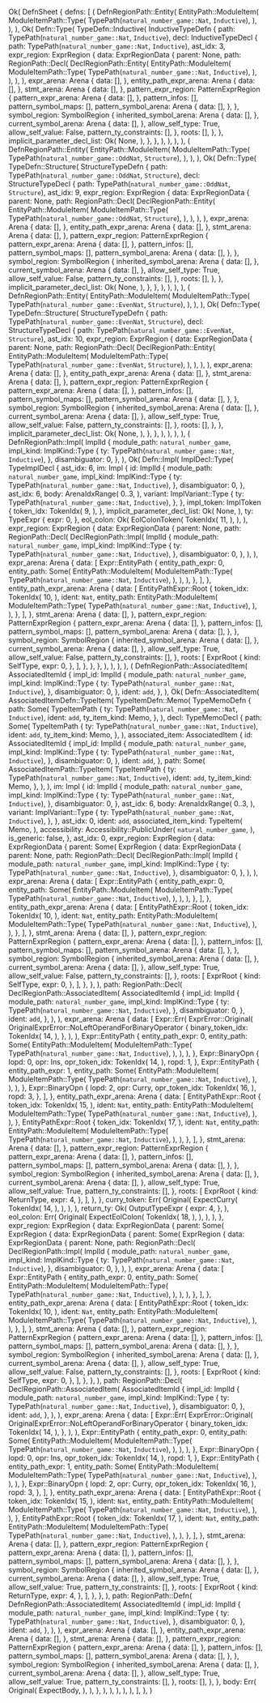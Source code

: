 Ok(
    DefnSheet {
        defns: [
            (
                DefnRegionPath::Entity(
                    EntityPath::ModuleItem(
                        ModuleItemPath::Type(
                            TypePath(`natural_number_game::Nat`, `Inductive`),
                        ),
                    ),
                ),
                Ok(
                    Defn::Type(
                        TypeDefn::Inductive(
                            InductiveTypeDefn {
                                path: TypePath(`natural_number_game::Nat`, `Inductive`),
                                decl: InductiveTypeDecl {
                                    path: TypePath(`natural_number_game::Nat`, `Inductive`),
                                    ast_idx: 3,
                                    expr_region: ExprRegion {
                                        data: ExprRegionData {
                                            parent: None,
                                            path: RegionPath::Decl(
                                                DeclRegionPath::Entity(
                                                    EntityPath::ModuleItem(
                                                        ModuleItemPath::Type(
                                                            TypePath(`natural_number_game::Nat`, `Inductive`),
                                                        ),
                                                    ),
                                                ),
                                            ),
                                            expr_arena: Arena {
                                                data: [],
                                            },
                                            entity_path_expr_arena: Arena {
                                                data: [],
                                            },
                                            stmt_arena: Arena {
                                                data: [],
                                            },
                                            pattern_expr_region: PatternExprRegion {
                                                pattern_expr_arena: Arena {
                                                    data: [],
                                                },
                                                pattern_infos: [],
                                                pattern_symbol_maps: [],
                                                pattern_symbol_arena: Arena {
                                                    data: [],
                                                },
                                            },
                                            symbol_region: SymbolRegion {
                                                inherited_symbol_arena: Arena {
                                                    data: [],
                                                },
                                                current_symbol_arena: Arena {
                                                    data: [],
                                                },
                                                allow_self_type: True,
                                                allow_self_value: False,
                                                pattern_ty_constraints: [],
                                            },
                                            roots: [],
                                        },
                                    },
                                    implicit_parameter_decl_list: Ok(
                                        None,
                                    ),
                                },
                            },
                        ),
                    ),
                ),
            ),
            (
                DefnRegionPath::Entity(
                    EntityPath::ModuleItem(
                        ModuleItemPath::Type(
                            TypePath(`natural_number_game::OddNat`, `Structure`),
                        ),
                    ),
                ),
                Ok(
                    Defn::Type(
                        TypeDefn::Structure(
                            StructureTypeDefn {
                                path: TypePath(`natural_number_game::OddNat`, `Structure`),
                                decl: StructureTypeDecl {
                                    path: TypePath(`natural_number_game::OddNat`, `Structure`),
                                    ast_idx: 9,
                                    expr_region: ExprRegion {
                                        data: ExprRegionData {
                                            parent: None,
                                            path: RegionPath::Decl(
                                                DeclRegionPath::Entity(
                                                    EntityPath::ModuleItem(
                                                        ModuleItemPath::Type(
                                                            TypePath(`natural_number_game::OddNat`, `Structure`),
                                                        ),
                                                    ),
                                                ),
                                            ),
                                            expr_arena: Arena {
                                                data: [],
                                            },
                                            entity_path_expr_arena: Arena {
                                                data: [],
                                            },
                                            stmt_arena: Arena {
                                                data: [],
                                            },
                                            pattern_expr_region: PatternExprRegion {
                                                pattern_expr_arena: Arena {
                                                    data: [],
                                                },
                                                pattern_infos: [],
                                                pattern_symbol_maps: [],
                                                pattern_symbol_arena: Arena {
                                                    data: [],
                                                },
                                            },
                                            symbol_region: SymbolRegion {
                                                inherited_symbol_arena: Arena {
                                                    data: [],
                                                },
                                                current_symbol_arena: Arena {
                                                    data: [],
                                                },
                                                allow_self_type: True,
                                                allow_self_value: False,
                                                pattern_ty_constraints: [],
                                            },
                                            roots: [],
                                        },
                                    },
                                    implicit_parameter_decl_list: Ok(
                                        None,
                                    ),
                                },
                            },
                        ),
                    ),
                ),
            ),
            (
                DefnRegionPath::Entity(
                    EntityPath::ModuleItem(
                        ModuleItemPath::Type(
                            TypePath(`natural_number_game::EvenNat`, `Structure`),
                        ),
                    ),
                ),
                Ok(
                    Defn::Type(
                        TypeDefn::Structure(
                            StructureTypeDefn {
                                path: TypePath(`natural_number_game::EvenNat`, `Structure`),
                                decl: StructureTypeDecl {
                                    path: TypePath(`natural_number_game::EvenNat`, `Structure`),
                                    ast_idx: 10,
                                    expr_region: ExprRegion {
                                        data: ExprRegionData {
                                            parent: None,
                                            path: RegionPath::Decl(
                                                DeclRegionPath::Entity(
                                                    EntityPath::ModuleItem(
                                                        ModuleItemPath::Type(
                                                            TypePath(`natural_number_game::EvenNat`, `Structure`),
                                                        ),
                                                    ),
                                                ),
                                            ),
                                            expr_arena: Arena {
                                                data: [],
                                            },
                                            entity_path_expr_arena: Arena {
                                                data: [],
                                            },
                                            stmt_arena: Arena {
                                                data: [],
                                            },
                                            pattern_expr_region: PatternExprRegion {
                                                pattern_expr_arena: Arena {
                                                    data: [],
                                                },
                                                pattern_infos: [],
                                                pattern_symbol_maps: [],
                                                pattern_symbol_arena: Arena {
                                                    data: [],
                                                },
                                            },
                                            symbol_region: SymbolRegion {
                                                inherited_symbol_arena: Arena {
                                                    data: [],
                                                },
                                                current_symbol_arena: Arena {
                                                    data: [],
                                                },
                                                allow_self_type: True,
                                                allow_self_value: False,
                                                pattern_ty_constraints: [],
                                            },
                                            roots: [],
                                        },
                                    },
                                    implicit_parameter_decl_list: Ok(
                                        None,
                                    ),
                                },
                            },
                        ),
                    ),
                ),
            ),
            (
                DefnRegionPath::Impl(
                    ImplId {
                        module_path: `natural_number_game`,
                        impl_kind: ImplKind::Type {
                            ty: TypePath(`natural_number_game::Nat`, `Inductive`),
                        },
                        disambiguator: 0,
                    },
                ),
                Ok(
                    Defn::Impl(
                        ImplDecl::Type(
                            TypeImplDecl {
                                ast_idx: 6,
                                im: Impl {
                                    id: ImplId {
                                        module_path: `natural_number_game`,
                                        impl_kind: ImplKind::Type {
                                            ty: TypePath(`natural_number_game::Nat`, `Inductive`),
                                        },
                                        disambiguator: 0,
                                    },
                                    ast_idx: 6,
                                    body: ArenaIdxRange(
                                        0..3,
                                    ),
                                    variant: ImplVariant::Type {
                                        ty: TypePath(`natural_number_game::Nat`, `Inductive`),
                                    },
                                },
                                impl_token: ImplToken {
                                    token_idx: TokenIdx(
                                        9,
                                    ),
                                },
                                implicit_parameter_decl_list: Ok(
                                    None,
                                ),
                                ty: TypeExpr {
                                    expr: 0,
                                },
                                eol_colon: Ok(
                                    EolColonToken(
                                        TokenIdx(
                                            11,
                                        ),
                                    ),
                                ),
                                expr_region: ExprRegion {
                                    data: ExprRegionData {
                                        parent: None,
                                        path: RegionPath::Decl(
                                            DeclRegionPath::Impl(
                                                ImplId {
                                                    module_path: `natural_number_game`,
                                                    impl_kind: ImplKind::Type {
                                                        ty: TypePath(`natural_number_game::Nat`, `Inductive`),
                                                    },
                                                    disambiguator: 0,
                                                },
                                            ),
                                        ),
                                        expr_arena: Arena {
                                            data: [
                                                Expr::EntityPath {
                                                    entity_path_expr: 0,
                                                    entity_path: Some(
                                                        EntityPath::ModuleItem(
                                                            ModuleItemPath::Type(
                                                                TypePath(`natural_number_game::Nat`, `Inductive`),
                                                            ),
                                                        ),
                                                    ),
                                                },
                                            ],
                                        },
                                        entity_path_expr_arena: Arena {
                                            data: [
                                                EntityPathExpr::Root {
                                                    token_idx: TokenIdx(
                                                        10,
                                                    ),
                                                    ident: `Nat`,
                                                    entity_path: EntityPath::ModuleItem(
                                                        ModuleItemPath::Type(
                                                            TypePath(`natural_number_game::Nat`, `Inductive`),
                                                        ),
                                                    ),
                                                },
                                            ],
                                        },
                                        stmt_arena: Arena {
                                            data: [],
                                        },
                                        pattern_expr_region: PatternExprRegion {
                                            pattern_expr_arena: Arena {
                                                data: [],
                                            },
                                            pattern_infos: [],
                                            pattern_symbol_maps: [],
                                            pattern_symbol_arena: Arena {
                                                data: [],
                                            },
                                        },
                                        symbol_region: SymbolRegion {
                                            inherited_symbol_arena: Arena {
                                                data: [],
                                            },
                                            current_symbol_arena: Arena {
                                                data: [],
                                            },
                                            allow_self_type: True,
                                            allow_self_value: False,
                                            pattern_ty_constraints: [],
                                        },
                                        roots: [
                                            ExprRoot {
                                                kind: SelfType,
                                                expr: 0,
                                            },
                                        ],
                                    },
                                },
                            },
                        ),
                    ),
                ),
            ),
            (
                DefnRegionPath::AssociatedItem(
                    AssociatedItemId {
                        impl_id: ImplId {
                            module_path: `natural_number_game`,
                            impl_kind: ImplKind::Type {
                                ty: TypePath(`natural_number_game::Nat`, `Inductive`),
                            },
                            disambiguator: 0,
                        },
                        ident: `add`,
                    },
                ),
                Ok(
                    Defn::AssociatedItem(
                        AssociatedItemDefn::TypeItem(
                            TypeItemDefn::Memo(
                                TypeMemoDefn {
                                    path: Some(
                                        TypeItemPath {
                                            ty: TypePath(`natural_number_game::Nat`, `Inductive`),
                                            ident: `add`,
                                            ty_item_kind: Memo,
                                        },
                                    ),
                                    decl: TypeMemoDecl {
                                        path: Some(
                                            TypeItemPath {
                                                ty: TypePath(`natural_number_game::Nat`, `Inductive`),
                                                ident: `add`,
                                                ty_item_kind: Memo,
                                            },
                                        ),
                                        associated_item: AssociatedItem {
                                            id: AssociatedItemId {
                                                impl_id: ImplId {
                                                    module_path: `natural_number_game`,
                                                    impl_kind: ImplKind::Type {
                                                        ty: TypePath(`natural_number_game::Nat`, `Inductive`),
                                                    },
                                                    disambiguator: 0,
                                                },
                                                ident: `add`,
                                            },
                                            path: Some(
                                                AssociatedItemPath::TypeItem(
                                                    TypeItemPath {
                                                        ty: TypePath(`natural_number_game::Nat`, `Inductive`),
                                                        ident: `add`,
                                                        ty_item_kind: Memo,
                                                    },
                                                ),
                                            ),
                                            im: Impl {
                                                id: ImplId {
                                                    module_path: `natural_number_game`,
                                                    impl_kind: ImplKind::Type {
                                                        ty: TypePath(`natural_number_game::Nat`, `Inductive`),
                                                    },
                                                    disambiguator: 0,
                                                },
                                                ast_idx: 6,
                                                body: ArenaIdxRange(
                                                    0..3,
                                                ),
                                                variant: ImplVariant::Type {
                                                    ty: TypePath(`natural_number_game::Nat`, `Inductive`),
                                                },
                                            },
                                            ast_idx: 0,
                                            ident: `add`,
                                            associated_item_kind: TypeItem(
                                                Memo,
                                            ),
                                            accessibility: Accessibility::PublicUnder(
                                                `natural_number_game`,
                                            ),
                                            is_generic: false,
                                        },
                                        ast_idx: 0,
                                        expr_region: ExprRegion {
                                            data: ExprRegionData {
                                                parent: Some(
                                                    ExprRegion {
                                                        data: ExprRegionData {
                                                            parent: None,
                                                            path: RegionPath::Decl(
                                                                DeclRegionPath::Impl(
                                                                    ImplId {
                                                                        module_path: `natural_number_game`,
                                                                        impl_kind: ImplKind::Type {
                                                                            ty: TypePath(`natural_number_game::Nat`, `Inductive`),
                                                                        },
                                                                        disambiguator: 0,
                                                                    },
                                                                ),
                                                            ),
                                                            expr_arena: Arena {
                                                                data: [
                                                                    Expr::EntityPath {
                                                                        entity_path_expr: 0,
                                                                        entity_path: Some(
                                                                            EntityPath::ModuleItem(
                                                                                ModuleItemPath::Type(
                                                                                    TypePath(`natural_number_game::Nat`, `Inductive`),
                                                                                ),
                                                                            ),
                                                                        ),
                                                                    },
                                                                ],
                                                            },
                                                            entity_path_expr_arena: Arena {
                                                                data: [
                                                                    EntityPathExpr::Root {
                                                                        token_idx: TokenIdx(
                                                                            10,
                                                                        ),
                                                                        ident: `Nat`,
                                                                        entity_path: EntityPath::ModuleItem(
                                                                            ModuleItemPath::Type(
                                                                                TypePath(`natural_number_game::Nat`, `Inductive`),
                                                                            ),
                                                                        ),
                                                                    },
                                                                ],
                                                            },
                                                            stmt_arena: Arena {
                                                                data: [],
                                                            },
                                                            pattern_expr_region: PatternExprRegion {
                                                                pattern_expr_arena: Arena {
                                                                    data: [],
                                                                },
                                                                pattern_infos: [],
                                                                pattern_symbol_maps: [],
                                                                pattern_symbol_arena: Arena {
                                                                    data: [],
                                                                },
                                                            },
                                                            symbol_region: SymbolRegion {
                                                                inherited_symbol_arena: Arena {
                                                                    data: [],
                                                                },
                                                                current_symbol_arena: Arena {
                                                                    data: [],
                                                                },
                                                                allow_self_type: True,
                                                                allow_self_value: False,
                                                                pattern_ty_constraints: [],
                                                            },
                                                            roots: [
                                                                ExprRoot {
                                                                    kind: SelfType,
                                                                    expr: 0,
                                                                },
                                                            ],
                                                        },
                                                    },
                                                ),
                                                path: RegionPath::Decl(
                                                    DeclRegionPath::AssociatedItem(
                                                        AssociatedItemId {
                                                            impl_id: ImplId {
                                                                module_path: `natural_number_game`,
                                                                impl_kind: ImplKind::Type {
                                                                    ty: TypePath(`natural_number_game::Nat`, `Inductive`),
                                                                },
                                                                disambiguator: 0,
                                                            },
                                                            ident: `add`,
                                                        },
                                                    ),
                                                ),
                                                expr_arena: Arena {
                                                    data: [
                                                        Expr::Err(
                                                            ExprError::Original(
                                                                OriginalExprError::NoLeftOperandForBinaryOperator {
                                                                    binary_token_idx: TokenIdx(
                                                                        14,
                                                                    ),
                                                                },
                                                            ),
                                                        ),
                                                        Expr::EntityPath {
                                                            entity_path_expr: 0,
                                                            entity_path: Some(
                                                                EntityPath::ModuleItem(
                                                                    ModuleItemPath::Type(
                                                                        TypePath(`natural_number_game::Nat`, `Inductive`),
                                                                    ),
                                                                ),
                                                            ),
                                                        },
                                                        Expr::BinaryOpn {
                                                            lopd: 0,
                                                            opr: Ins,
                                                            opr_token_idx: TokenIdx(
                                                                14,
                                                            ),
                                                            ropd: 1,
                                                        },
                                                        Expr::EntityPath {
                                                            entity_path_expr: 1,
                                                            entity_path: Some(
                                                                EntityPath::ModuleItem(
                                                                    ModuleItemPath::Type(
                                                                        TypePath(`natural_number_game::Nat`, `Inductive`),
                                                                    ),
                                                                ),
                                                            ),
                                                        },
                                                        Expr::BinaryOpn {
                                                            lopd: 2,
                                                            opr: Curry,
                                                            opr_token_idx: TokenIdx(
                                                                16,
                                                            ),
                                                            ropd: 3,
                                                        },
                                                    ],
                                                },
                                                entity_path_expr_arena: Arena {
                                                    data: [
                                                        EntityPathExpr::Root {
                                                            token_idx: TokenIdx(
                                                                15,
                                                            ),
                                                            ident: `Nat`,
                                                            entity_path: EntityPath::ModuleItem(
                                                                ModuleItemPath::Type(
                                                                    TypePath(`natural_number_game::Nat`, `Inductive`),
                                                                ),
                                                            ),
                                                        },
                                                        EntityPathExpr::Root {
                                                            token_idx: TokenIdx(
                                                                17,
                                                            ),
                                                            ident: `Nat`,
                                                            entity_path: EntityPath::ModuleItem(
                                                                ModuleItemPath::Type(
                                                                    TypePath(`natural_number_game::Nat`, `Inductive`),
                                                                ),
                                                            ),
                                                        },
                                                    ],
                                                },
                                                stmt_arena: Arena {
                                                    data: [],
                                                },
                                                pattern_expr_region: PatternExprRegion {
                                                    pattern_expr_arena: Arena {
                                                        data: [],
                                                    },
                                                    pattern_infos: [],
                                                    pattern_symbol_maps: [],
                                                    pattern_symbol_arena: Arena {
                                                        data: [],
                                                    },
                                                },
                                                symbol_region: SymbolRegion {
                                                    inherited_symbol_arena: Arena {
                                                        data: [],
                                                    },
                                                    current_symbol_arena: Arena {
                                                        data: [],
                                                    },
                                                    allow_self_type: True,
                                                    allow_self_value: True,
                                                    pattern_ty_constraints: [],
                                                },
                                                roots: [
                                                    ExprRoot {
                                                        kind: ReturnType,
                                                        expr: 4,
                                                    },
                                                ],
                                            },
                                        },
                                        curry_token: Err(
                                            Original(
                                                ExpectCurry(
                                                    TokenIdx(
                                                        14,
                                                    ),
                                                ),
                                            ),
                                        ),
                                        return_ty: Ok(
                                            OutputTypeExpr {
                                                expr: 4,
                                            },
                                        ),
                                        eol_colon: Err(
                                            Original(
                                                ExpectEolColon(
                                                    TokenIdx(
                                                        18,
                                                    ),
                                                ),
                                            ),
                                        ),
                                    },
                                    expr_region: ExprRegion {
                                        data: ExprRegionData {
                                            parent: Some(
                                                ExprRegion {
                                                    data: ExprRegionData {
                                                        parent: Some(
                                                            ExprRegion {
                                                                data: ExprRegionData {
                                                                    parent: None,
                                                                    path: RegionPath::Decl(
                                                                        DeclRegionPath::Impl(
                                                                            ImplId {
                                                                                module_path: `natural_number_game`,
                                                                                impl_kind: ImplKind::Type {
                                                                                    ty: TypePath(`natural_number_game::Nat`, `Inductive`),
                                                                                },
                                                                                disambiguator: 0,
                                                                            },
                                                                        ),
                                                                    ),
                                                                    expr_arena: Arena {
                                                                        data: [
                                                                            Expr::EntityPath {
                                                                                entity_path_expr: 0,
                                                                                entity_path: Some(
                                                                                    EntityPath::ModuleItem(
                                                                                        ModuleItemPath::Type(
                                                                                            TypePath(`natural_number_game::Nat`, `Inductive`),
                                                                                        ),
                                                                                    ),
                                                                                ),
                                                                            },
                                                                        ],
                                                                    },
                                                                    entity_path_expr_arena: Arena {
                                                                        data: [
                                                                            EntityPathExpr::Root {
                                                                                token_idx: TokenIdx(
                                                                                    10,
                                                                                ),
                                                                                ident: `Nat`,
                                                                                entity_path: EntityPath::ModuleItem(
                                                                                    ModuleItemPath::Type(
                                                                                        TypePath(`natural_number_game::Nat`, `Inductive`),
                                                                                    ),
                                                                                ),
                                                                            },
                                                                        ],
                                                                    },
                                                                    stmt_arena: Arena {
                                                                        data: [],
                                                                    },
                                                                    pattern_expr_region: PatternExprRegion {
                                                                        pattern_expr_arena: Arena {
                                                                            data: [],
                                                                        },
                                                                        pattern_infos: [],
                                                                        pattern_symbol_maps: [],
                                                                        pattern_symbol_arena: Arena {
                                                                            data: [],
                                                                        },
                                                                    },
                                                                    symbol_region: SymbolRegion {
                                                                        inherited_symbol_arena: Arena {
                                                                            data: [],
                                                                        },
                                                                        current_symbol_arena: Arena {
                                                                            data: [],
                                                                        },
                                                                        allow_self_type: True,
                                                                        allow_self_value: False,
                                                                        pattern_ty_constraints: [],
                                                                    },
                                                                    roots: [
                                                                        ExprRoot {
                                                                            kind: SelfType,
                                                                            expr: 0,
                                                                        },
                                                                    ],
                                                                },
                                                            },
                                                        ),
                                                        path: RegionPath::Decl(
                                                            DeclRegionPath::AssociatedItem(
                                                                AssociatedItemId {
                                                                    impl_id: ImplId {
                                                                        module_path: `natural_number_game`,
                                                                        impl_kind: ImplKind::Type {
                                                                            ty: TypePath(`natural_number_game::Nat`, `Inductive`),
                                                                        },
                                                                        disambiguator: 0,
                                                                    },
                                                                    ident: `add`,
                                                                },
                                                            ),
                                                        ),
                                                        expr_arena: Arena {
                                                            data: [
                                                                Expr::Err(
                                                                    ExprError::Original(
                                                                        OriginalExprError::NoLeftOperandForBinaryOperator {
                                                                            binary_token_idx: TokenIdx(
                                                                                14,
                                                                            ),
                                                                        },
                                                                    ),
                                                                ),
                                                                Expr::EntityPath {
                                                                    entity_path_expr: 0,
                                                                    entity_path: Some(
                                                                        EntityPath::ModuleItem(
                                                                            ModuleItemPath::Type(
                                                                                TypePath(`natural_number_game::Nat`, `Inductive`),
                                                                            ),
                                                                        ),
                                                                    ),
                                                                },
                                                                Expr::BinaryOpn {
                                                                    lopd: 0,
                                                                    opr: Ins,
                                                                    opr_token_idx: TokenIdx(
                                                                        14,
                                                                    ),
                                                                    ropd: 1,
                                                                },
                                                                Expr::EntityPath {
                                                                    entity_path_expr: 1,
                                                                    entity_path: Some(
                                                                        EntityPath::ModuleItem(
                                                                            ModuleItemPath::Type(
                                                                                TypePath(`natural_number_game::Nat`, `Inductive`),
                                                                            ),
                                                                        ),
                                                                    ),
                                                                },
                                                                Expr::BinaryOpn {
                                                                    lopd: 2,
                                                                    opr: Curry,
                                                                    opr_token_idx: TokenIdx(
                                                                        16,
                                                                    ),
                                                                    ropd: 3,
                                                                },
                                                            ],
                                                        },
                                                        entity_path_expr_arena: Arena {
                                                            data: [
                                                                EntityPathExpr::Root {
                                                                    token_idx: TokenIdx(
                                                                        15,
                                                                    ),
                                                                    ident: `Nat`,
                                                                    entity_path: EntityPath::ModuleItem(
                                                                        ModuleItemPath::Type(
                                                                            TypePath(`natural_number_game::Nat`, `Inductive`),
                                                                        ),
                                                                    ),
                                                                },
                                                                EntityPathExpr::Root {
                                                                    token_idx: TokenIdx(
                                                                        17,
                                                                    ),
                                                                    ident: `Nat`,
                                                                    entity_path: EntityPath::ModuleItem(
                                                                        ModuleItemPath::Type(
                                                                            TypePath(`natural_number_game::Nat`, `Inductive`),
                                                                        ),
                                                                    ),
                                                                },
                                                            ],
                                                        },
                                                        stmt_arena: Arena {
                                                            data: [],
                                                        },
                                                        pattern_expr_region: PatternExprRegion {
                                                            pattern_expr_arena: Arena {
                                                                data: [],
                                                            },
                                                            pattern_infos: [],
                                                            pattern_symbol_maps: [],
                                                            pattern_symbol_arena: Arena {
                                                                data: [],
                                                            },
                                                        },
                                                        symbol_region: SymbolRegion {
                                                            inherited_symbol_arena: Arena {
                                                                data: [],
                                                            },
                                                            current_symbol_arena: Arena {
                                                                data: [],
                                                            },
                                                            allow_self_type: True,
                                                            allow_self_value: True,
                                                            pattern_ty_constraints: [],
                                                        },
                                                        roots: [
                                                            ExprRoot {
                                                                kind: ReturnType,
                                                                expr: 4,
                                                            },
                                                        ],
                                                    },
                                                },
                                            ),
                                            path: RegionPath::Defn(
                                                DefnRegionPath::AssociatedItem(
                                                    AssociatedItemId {
                                                        impl_id: ImplId {
                                                            module_path: `natural_number_game`,
                                                            impl_kind: ImplKind::Type {
                                                                ty: TypePath(`natural_number_game::Nat`, `Inductive`),
                                                            },
                                                            disambiguator: 0,
                                                        },
                                                        ident: `add`,
                                                    },
                                                ),
                                            ),
                                            expr_arena: Arena {
                                                data: [],
                                            },
                                            entity_path_expr_arena: Arena {
                                                data: [],
                                            },
                                            stmt_arena: Arena {
                                                data: [],
                                            },
                                            pattern_expr_region: PatternExprRegion {
                                                pattern_expr_arena: Arena {
                                                    data: [],
                                                },
                                                pattern_infos: [],
                                                pattern_symbol_maps: [],
                                                pattern_symbol_arena: Arena {
                                                    data: [],
                                                },
                                            },
                                            symbol_region: SymbolRegion {
                                                inherited_symbol_arena: Arena {
                                                    data: [],
                                                },
                                                current_symbol_arena: Arena {
                                                    data: [],
                                                },
                                                allow_self_type: True,
                                                allow_self_value: True,
                                                pattern_ty_constraints: [],
                                            },
                                            roots: [],
                                        },
                                    },
                                    body: Err(
                                        Original(
                                            ExpectBody,
                                        ),
                                    ),
                                },
                            ),
                        ),
                    ),
                ),
            ),
        ],
    },
)